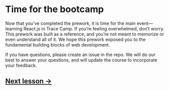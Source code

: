 # Time for the bootcamp

Now that you’ve completed the prework, it is time for the main event—learning React.js in Trace Camp. If you’re feeling overwhelmed, don’t worry. This prework was built as a reference, and you’re not meant to memorize or even understand all of it. We hope this prework exposed you to the fundamental building blocks of web development.

If you have questions, please create an issue in the repo. We will do our best to answer your questions, and will update the course to incorporate your feedback.

## [Next lesson →](./13-ai.md)
